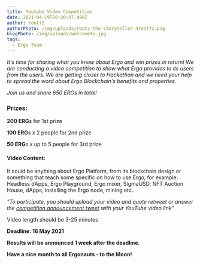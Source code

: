 ```yaml
---
title: Youtube Video Competition
date: 2021-04-19T08:20:07.498Z
author: root7Z
authorPhoto: /img/uploads/rootz-the-storyteller-4root7z.png
blogPhoto: /img/uploads/welcometo.jpg
tags:
  - Ergo Team
---
```

*It's time for sharing what you know about Ergo and win prizes in return! We are conducting a video competition to show what Ergo provides to its users from the users. We are getting closer to Hackathon and we need your help to spread the word about Ergo Blockchain's benefits and properties.* 

*Join us and share 650 ERGs in total!*

### Prizes:

**200 ERG**s for 1st prize   

**100 ERG**s x 2 people for 2nd prize  

**50 ERG**s x up to 5 people for 3rd prize

#### Video Content:

It could be anything about Ergo Platform, from its blockchain design or something that teach some specific on how to use Ergo, for example: Headless dApps, Ergo Playground, Ergo mixer, SigmaUSD, NFT Auction House, dApps, installing the Ergo node, mining etc.. 

*"To participate, you should upload your video and quote retweet or answer the [competition announcement tweet](https://twitter.com/ergoplatformorg/status/1384072759748173824?s=20) with your YouTube video link"*

Video length should be 3-25 minutes

**Deadline: 16 May 2021**       

**Results will be announced 1 week after the deadline.**

**Have a nice month to all Ergonauts - to the Moon!**